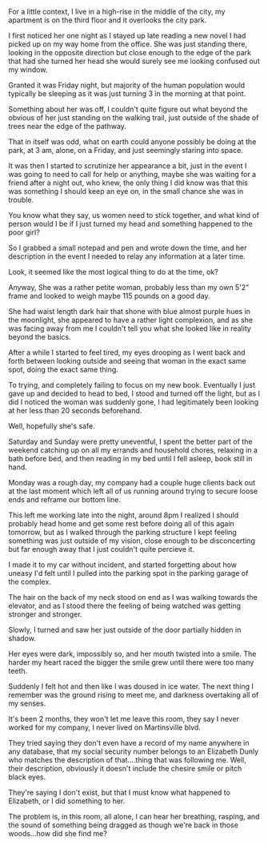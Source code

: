 For a little context, I live in a high-rise in the middle of the city, my apartment is on the third floor and it overlooks the city park.


 I first noticed her one night as I stayed up late reading a new novel I had picked up on my way home from the office. She was just standing there, looking in the opposite direction but close enough to the edge of the park that had she turned her head she would surely see me looking confused out my window.


 Granted it was Friday night, but majority of the human population would typically be sleeping as it was just turning 3 in the morning at that point. 

Something about her was off, I couldn't quite figure out what beyond the obvious of her just standing on the walking trail, just outside of the shade of trees near the edge of the pathway. 

That in itself was odd, what on earth could anyone possibly be doing at the park, at 3 am, alone, on a Friday, and just seemingly staring into space.

It was then I started to scrutinize her appearance a bit, just in the event I was going to need to call for help or anything, maybe she was waiting for a friend after a night out, who knew, the only thing I did know was that this was something I should keep an eye on, in the small chance she was in trouble. 

You know what they say, us women need to stick together, and what kind of person would I be if I just turned my head and something happened to the poor girl?

So I grabbed a small notepad and pen and wrote down the time, and her description in the event I needed to relay any information at a later time. 



Look, it seemed like the most logical thing to do at the time, ok?



Anyway, She was a rather petite woman, probably less than my own 5'2" frame and looked to weigh maybe 115 pounds on a good day. 

She had waist length dark hair that shone with blue almost purple hues in the moonlight, she appeared to have a rather light complexion, and as she was facing away from me I couldn't tell you what she looked like in reality beyond the basics.

After a while I started to feel tired, my eyes drooping as I went back and forth between looking outside and seeing that woman in the exact same spot, doing the exact same thing. 

To trying, and completely failing to focus on my new book. Eventually I just gave up and decided to head to bed, I stood and turned off the light, but as I did I noticed the woman was suddenly gone, I had legitimately been looking at her less than 20 seconds beforehand. 


Well, hopefully she's safe. 


Saturday and Sunday were pretty uneventful, I spent the better part of the weekend catching up on all my errands and household chores, relaxing in a bath before bed, and then reading in my bed until I fell asleep, book still in hand.



Monday was a rough day, my company had a couple huge clients back out at the last moment which left all of us running around trying to secure loose ends and reframe our bottom line. 

This left me working late into the night, around 8pm I realized I should probably head home and get some rest before doing all of this again tomorrow, but as I walked through the parking structure I kept feeling something was just outside of my vision, close enough to be disconcerting but far enough away that I just couldn't quite percieve it. 

I made it to my car without incident, and started forgetting about how uneasy I'd felt until I pulled into the parking spot in the parking garage of the complex. 

The hair on the back of my neck stood on end as I was walking towards the elevator, and as I stood there the feeling of being watched was getting stronger and stronger. 


Slowly, I turned and saw her just outside of the door partially hidden in shadow.

Her eyes were dark, impossibly so, and her mouth twisted into a smile. The harder my heart raced the bigger the smile grew until there were too many teeth. 

Suddenly I felt hot and then like I was doused in ice water. The next thing I remember was the ground rising to meet me, and darkness overtaking all of my senses. 

It's been 2 months, they won't let me leave this room, they say I never worked for my company, I never lived on Martinsville blvd. 

They tried saying they don't even have a record of my name anywhere in any database, that my social security number belongs to an Elizabeth Dunly who matches the description of that....thing that was following me. Well, their description, obviously it doesn't include the chesire smile or pitch black eyes. 

They're saying I don't exist, but that I must know what happened to Elizabeth, or I did something to her. 


The problem is, in this room, all alone, I can hear her breathing, rasping, and the sound of something being dragged as though we're back in those woods...how did she find me?